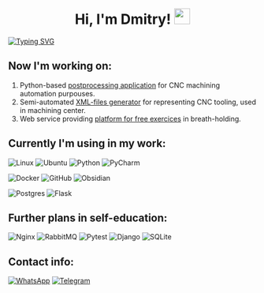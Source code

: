 <h1 align="center">
<!--   Hi there, I'm <a href="https://daniilshat.ru/" target="_blank">Daniil</a>  -->
  Hi, I'm Dmitry!
  
  <img src="https://github.com/blackcater/blackcater/raw/main/images/Hi.gif" height="32"/>
</h1>

<!---Пример кода-->
[![Typing SVG](https://readme-typing-svg.herokuapp.com?color=%2336BCF7&lines=Python+backend+developer+from+Russia)](https://git.io/typing-svg)

## Now I'm working on:
1. Python-based [postprocessing application](https://github.com/DmitryIsarenko/py_post) for CNC machining automation purpouses.
2. Semi-automated [XML-files generator](https://github.com/DmitryIsarenko/tool_base_for_PTC_Creo) for representing CNC tooling, used in machining center.
3. Web service providing [platform for free exercices](https://github.com/DmitryIsarenko/diving-timer-web) in breath-holding.


## Currently I'm using in my work:
![Linux](https://img.shields.io/badge/Linux-FCC624?style=for-the-badge&logo=linux&logoColor=black)
![Ubuntu](https://img.shields.io/badge/Ubuntu-E95420?style=for-the-badge&logo=ubuntu&logoColor=white)
![Python](https://img.shields.io/badge/python-3670A0?style=for-the-badge&logo=python&logoColor=ffdd54)
![PyCharm](https://img.shields.io/badge/pycharm-143?style=for-the-badge&logo=pycharm&logoColor=black&color=black&labelColor=green)

![Docker](https://img.shields.io/badge/docker-%230db7ed.svg?style=for-the-badge&logo=docker&logoColor=white)
![GitHub](https://img.shields.io/badge/github-%23121011.svg?style=for-the-badge&logo=github&logoColor=white)
![Obsidian](https://img.shields.io/badge/Obsidian-%23483699.svg?style=for-the-badge&logo=obsidian&logoColor=white)

![Postgres](https://img.shields.io/badge/postgres-%23316192.svg?style=for-the-badge&logo=postgresql&logoColor=white)
![Flask](https://img.shields.io/badge/flask-%23000.svg?style=for-the-badge&logo=flask&logoColor=white)


## Further plans in self-education:
![Nginx](https://img.shields.io/badge/nginx-%23009639.svg?style=for-the-badge&logo=nginx&logoColor=white)
![RabbitMQ](https://img.shields.io/badge/Rabbitmq-FF6600?style=for-the-badge&logo=rabbitmq&logoColor=white)
![Pytest](https://img.shields.io/badge/pytest-%23ffffff.svg?style=for-the-badge&logo=pytest&logoColor=2f9fe3)
![Django](https://img.shields.io/badge/django-%23092E20.svg?style=for-the-badge&logo=django&logoColor=white)
![SQLite](https://img.shields.io/badge/sqlite-%2307405e.svg?style=for-the-badge&logo=sqlite&logoColor=white)


## Contact info:
[![WhatsApp](https://img.shields.io/badge/WhatsApp-25D366?style=for-the-badge&logo=whatsapp&logoColor=white)](https://wa.me/qr/7BCW3MZRY4BSE1)
[![Telegram](https://img.shields.io/badge/Telegram-2CA5E0?style=for-the-badge&logo=telegram&logoColor=white)](https://t.me/IsarenkoDmitry_CNC)

<!-- 
## My statistics:

![](http://github-profile-summary-cards.vercel.app/api/cards/most-commit-language?username=DmitryIsarenko&theme=default)
![](http://github-profile-summary-cards.vercel.app/api/cards/repos-per-language?username=DmitryIsarenko&theme=default)
![](http://github-profile-summary-cards.vercel.app/api/cards/stats?username=DmitryIsarenko&theme=default)
-->

<!--
![](https://github-profile-summary-cards.vercel.app/api/cards/repos-per-language?username=DmitryIsarenko&theme=solarized_dark)

[![codewars](https://www.codewars.com/users/DmitryIsarenko/badges/large)](https://www.codewars.com/users/DmitryIsarenko) 

[![Leetcode Stats](https://leetcard.jacoblin.cool/DmitryIsarenko)](https://leetcode.com/u/DmitryIsarenko/)
-->

<!--
**DmitryIsarenko/DmitryIsarenko** is a ✨ _special_ ✨ repository because its `README.md` (this file) appears on your GitHub profile.

Here are some ideas to get you started:

- 🔭 I’m currently working on ...
- 🌱 I’m currently learning ...
- 👯 I’m looking to collaborate on ...
- 🤔 I’m looking for help with ...
- 💬 Ask me about ...
- 📫 How to reach me: ...
- 😄 Pronouns: ...
- ⚡ Fun fact: ...
-->
